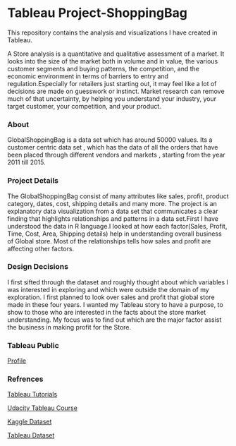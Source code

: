 # Tableau Project-ShoppingBag
This repository contains the analysis and visualizations I have created in Tableau.

A Store analysis is a quantitative and qualitative assessment of a market. It looks into the size of the market both in volume and in value, the various customer segments and buying patterns, the competition, and the economic environment in terms of barriers to entry and regulation.Especially for retailers just starting out, it may feel like a lot of decisions are made on guesswork or instinct. Market research can remove much of that uncertainty, by helping you understand your industry, your target customer, your competition, and your product.

### About
GlobalShoppingBag is a data set which has around 50000 values. Its a customer centric data set , which has the data of all the orders that have been placed through different vendors and markets , starting from the year 2011 till 2015.

### Project Details
The GlobalShoppingBag consist of many attributes like sales, profit, product category, dates, cost, shipping details and many more.
The project is an explanatory data visualization from a data set that communicates a clear finding that highlights relationships and  patterns in a data set.First I have understood the data in R language.I looked at how each factor(Sales, Profit, Time, Cost, Area, Shipping details) help in understanding overall business of Global store. Most of the relationships tells how sales and profit are affecting other factors.

### Design Decisions
I first sifted through the dataset and roughly thought about which variables I was interested in exploring and which were outside the domain of my exploration. I first planned to look over sales and profit that global store made in these four years.
I wanted my Tableau story to have a purpose, to show to those who are interested in the facts about the store market understanding. My focus was to find out which are the major factor assist the business in making profit for the Store.

### Tableau Public
[Profile](https://public.tableau.com/views/ShoppingBag/Story1?:embed=y&:display_count=yes&publish=yes)

### Refrences
[Tableau Tutorials](https://www.tableau.com/learn/training)

[Udacity Tableau Course](https://in.udacity.com/course/data-visualization-in-tableau--ud1006)

[Kaggle Dataset](https://www.kaggle.com/datasets)

[Tableau Dataset](https://public.tableau.com/en-us/s/resources)





